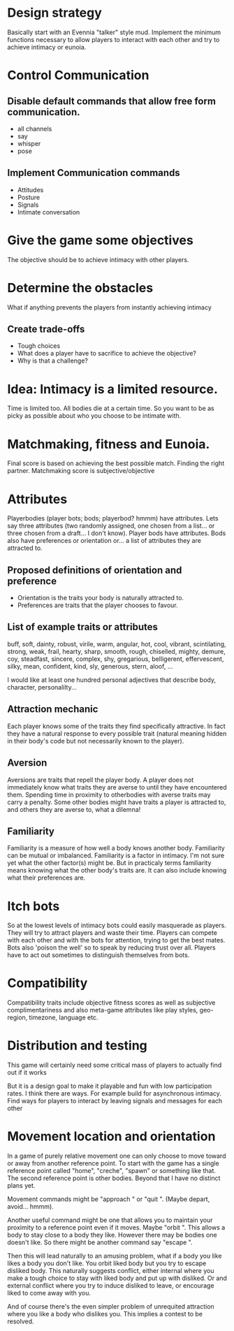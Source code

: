 # Design strategy 
Basically start with an Evennia "talker" style mud. Implement
the minimum functions necessary to allow players to interact with each other and
try to achieve intimacy or eunoia.

# Control Communication

## Disable default commands that allow free form communication.

* all channels
* say
* whisper
* pose

## Implement Communication commands
* Attitudes
* Posture
* Signals
* Intimate conversation

# Give the game some objectives 

The objective should be to achieve intimacy
with other players.

# Determine the obstacles 

What if anything prevents the players from instantly achieving intimacy

## Create trade-offs

* Tough choices 
* What does a player have to sacrifice to achieve the objective?
* Why is that a challenge?

# Idea: Intimacy is a limited resource.
Time is limited too. All bodies die at a certain time. 
So you want to be as picky as possible about who you choose to be intimate
with.

# Matchmaking, fitness and Eunoia.
Final score is based on achieving the best possible match. Finding the right
partner.  Matchmaking score is subjective/objective

# Attributes
Playerbodies (player bots; bods; playerbod? hmmm) have attributes. Lets say
three attributes (two randomly assigned, one chosen from a list... or three
chosen from a draft... I don't know). Player bods have attributes. Bods also
have preferences or orientation or... a list of attributes they are attracted
to. 

## Proposed definitions of orientation and preference
* Orientation is the traits your body is naturally attracted to.
* Preferences are traits that the player chooses to favour.

## List of example traits or attributes
buff, soft, dainty, robust, virile, warm, angular, hot, cool, vibrant, scintilating, strong, weak, frail, hearty, sharp, smooth, rough, chiselled, mighty, demure, coy, steadfast, sincere, complex, shy, gregarious, belligerent, effervescent, silky, mean, confident, kind, sly, generous, stern, aloof, ...

I would like at least one hundred personal adjectives that describe body, character, personalilty...

## Attraction mechanic
Each player knows some of the traits they find specifically attractive. In fact
they have a natural response to every possible trait (natural meaning hidden in their body's code but not necessarily known to the player). 

## Aversion
Aversions are traits that repell the player body. A player does not immediately
know what traits they are averse to until they have encountered them. Spending
time in proximity to otherbodies with averse traits may carry a penalty. Some other bodies might have traits a player is attracted to, and others they are averse to, what a dilemna!

## Familiarity
Familiarity is a measure of how well a body knows another body. Familiarity can be mutual or imbalanced. Familiarity is a factor in intimacy. I'm not sure yet what the other factor(s) might be. But in practicaly terms familiarity means knowing what the other body's traits are. It can also include knowing what their preferences are.

# Itch bots 
So at the lowest levels of intimacy bots could easily masquerade as
players. They will try to attract players and waste their time.  Players can
compete with each other and with the bots for attention, trying to get the best
mates. Bots also 'poison the well' so to speak by reducing trust over all.
Players have to act out sometimes to distinguish themselves from bots.

# Compatibility 
Compatibility traits include objective fitness scores as well as subjective
complimentariness and also meta-game attributes like play styles, geo-region,
timezone, language etc.

# Distribution and testing 
This game will certainly need some critical mass of
players to actually find out if it works

But it is a design goal to make it playable and fun with low participation
rates. I think there are ways. For example build for asynchronous intimacy.
Find ways for players to interact by leaving signals and messages for each other

# Movement location and orientation
In a game of purely relative movement one can only choose to move toward or away from another reference point.
To start with the game has a single reference point called "home", "creche", "spawn" or something like that. 
The second reference point is other bodies.  Beyond that I have no distinct plans yet. 

Movement commands might be "approach <reference point>" or "quit <reference point>". (Maybe depart, avoid... hmmm).

Another useful command might be one that allows you to maintain your proximity to a reference point even if it moves. 
Maybe "orbit <reference point>".  This allows a body to stay close to a body they like. However there may be bodies 
  one doesn't like. So there might be another command say "escape <reference point>". 
  
Then this will lead naturally to an amusing problem, what if a body you like likes a body you don't like. You orbit liked body but you try to escape
disliked body.  This naturally suggests conflict, either internal where you make a tough choice to stay with liked body and put up with disliked. Or 
and external conflict where you try to induce disliked to leave, or encourage liked to come away with you. 

And of course there's the even simpler problem of unrequited attraction where you like a body who dislikes you.  This implies a contest to be resolved.
